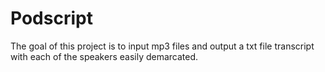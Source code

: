 # Podscript
The goal of this project is to input mp3 files and output a txt file transcript with each of the speakers easily demarcated.
